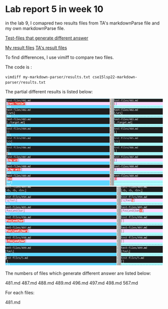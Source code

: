 # Lab report 5 in week 10

in the lab 9, I comapred two results files from TA's markdownParse file and my own markdownParse file. 

[Test-files that generate different answer](test-files-wrong)

[My result files](myresults.txt)
[TA's result files](TAresults.txt)


To find differences, I use vimiff to compare two files. 

The code is :

`vimdiff my-markdown-parser/results.txt cse15lsp22-markdown-parser/results.txt`

The partial different results is listed below:

![image](lab101.PNG)
![image](lab102.PNG)

The numbers of files which generate different answer are listed below:

481.md 487.md 488.md 489.md 496.md 497.md 498.md 567.md

For each files:

481.md
